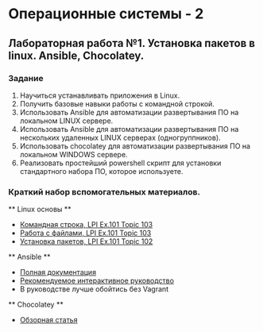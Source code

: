 # Операционные системы - 2
## Лабораторная работа №1. Установка пакетов в linux. Ansible, Chocolatey.

### Задание
1. Научиться устанавливать приложения в Linux.
2. Получить базовые навыки работы с командной строкой.
3. Использовать Ansible для автоматизации развертывания ПО на локальном LINUX сервере.
4. Использовать Ansible для автоматизации развертывания ПО на нескольких удаленных LINUX серверах (одногруппников).
5. Использовать chocolatey для автоматизации развертывания ПО на локальном WINDOWS сервере.
6. Реализовать простейший powershell скрипт для установки стандартного набора ПО, которое используете.

### Краткий набор вспомогательных материалов.

** Linux основы **

* [Командная строка, LPI Ex.101 Topic 103][linux-command-line]
* [Работа с файлами, LPI Ex.101 Topic 103][linux-file-management]
* [Установка пакетов, LPI Ex.101 Topic 102][package-management]

** Ansible **
* [Полная документация][ansible-docs]
* [Рекомендуемое интерактивное руководство][ansible guide]
* В руководстве лучше обойтись без Vagrant

** Chocolatey **
* [Обзорная статья][chocolatey-habr]

[package-management]: http://www.ibm.com/developerworks/library/l-lpic1-102-4/
[linux-command-line]: http://www.ibm.com/developerworks/library/l-lpic1-103-1/
[linux-file-management]:http://www.ibm.com/developerworks/library/l-lpic1-v3-103-3/
[ansible-docs]: http://docs.ansible.com/ansible/intro_getting_started.html
[ansible guide]: https://github.com/freetonik/ansible-tuto-rus
[chocolatey-habr]: https://habrahabr.ru/post/210626/